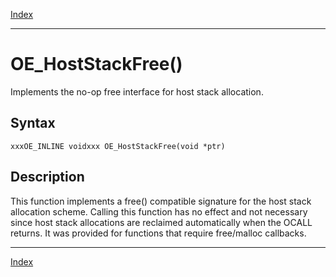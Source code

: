 [Index](index.md)

---
# OE_HostStackFree()

Implements the no-op free interface for host stack allocation.

## Syntax

    xxxOE_INLINE voidxxx OE_HostStackFree(void *ptr)
## Description 

This function implements a free() compatible signature for the host stack allocation scheme. Calling this function has no effect and not necessary since host stack allocations are reclaimed automatically when the OCALL returns. It was provided for functions that require free/malloc callbacks.

---
[Index](index.md)

